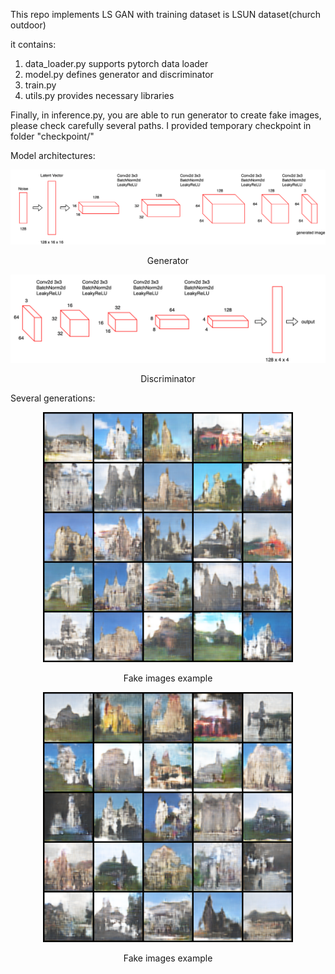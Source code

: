 This repo implements LS GAN with training dataset is LSUN dataset(church outdoor)

it contains:
1. data_loader.py supports pytorch data loader
2. model.py defines generator and discriminator
3. train.py
4. utils.py provides necessary libraries

Finally, in inference.py, you are able to run generator to create fake images, please check carefully several paths.
I provided temporary checkpoint in folder "checkpoint/"

Model architectures:
<div align="center">
  <img src="images/generator.png" width="800px" />
  <p>Generator</p>
</div>

<div align="center">
  <img src="images/discriminator.png" width="800px" />
  <p>Discriminator</p>
</div>

Several generations:

<div align="center">
  <img src="images/fake1.png" width="400px" />
  <p>Fake images example</p>
</div>

<div align="center">
  <img src="images/fake2.png" width="400px" />
  <p>Fake images example</p>
</div>